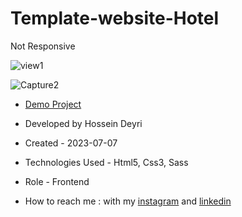 # Template-website-Hotel
Not Responsive

![view1](https://github.com/hossein-deyri/Hotel/assets/136192436/842e440d-09de-4ddd-95e9-46bbc16609c0)

![Capture2](https://github.com/hossein-deyri/Hotel/assets/136192436/77d36510-49f3-4be6-9f54-0926537adf04)

- [Demo Project](https://hossein-deyri.github.io/Template-website-Hotel/)

- Developed by Hossein Deyri

- Created - 2023-07-07

- Technologies Used - Html5, Css3, Sass 

- Role - Frontend

- How to reach me : with my [instagram](https://www.instagram.com/hossein.deyri_web) and [linkedin](https://www.linkedin.com/in/hossein-deyri)
